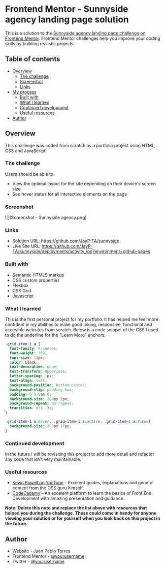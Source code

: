 # Frontend Mentor - Sunnyside agency landing page solution

This is a solution to the [Sunnyside agency landing page challenge on Frontend Mentor](https://www.frontendmentor.io/challenges/sunnyside-agency-landing-page-7yVs3B6ef). Frontend Mentor challenges help you improve your coding skills by building realistic projects.

## Table of contents

- [Overview](#overview)
  - [The challenge](#the-challenge)
  - [Screenshot](#screenshot)
  - [Links](#links)
- [My process](#my-process)
  - [Built with](#built-with)
  - [What I learned](#what-i-learned)
  - [Continued development](#continued-development)
  - [Useful resources](#useful-resources)
- [Author](#author)


## Overview

This challenge was coded from scratch as a portfolio project using HTML, CSS and JavaScript.

### The challenge

Users should be able to:

- View the optimal layout for the site depending on their device's screen size
- See hover states for all interactive elements on the page

### Screenshot

![](Screenshot - Sunnyside agency.png)

### Links

- Solution URL: https://github.com/JayP-TA/sunnyside
- Live Site URL: https://github.com/JayP-TA/sunnyside/deployments/activity_log?environment=github-pages

### Built with

- Semantic HTML5 markup
- CSS custom properties
- Flexbox
- CSS Grid
- Javascript
### What I learned

This is the first personal project for my portfolio, it has helped me feel more confident in my abilities to make good loking, responsive, functional and accesible websites from scratch.
Below is a code snippet of the CSS I used to do the underline for the "Learn More" anchors.
```css
.grid-item-1 a {
  font-family: Fraunces;
  font-weight: 700;
  font-size: 13px;
  color: black;
  text-decoration: none;
  text-transform: uppercase;
  letter-spacing: 1px;
  text-align: left;
  background-position: bottom center;
  background-clip: padding-box;
  padding: 0 0.5em 0;
  background-size: 200px 5px;
  background-repeat: no-repeat;
  transition: all .3s;
}

.grid-item-1 a:hover, .grid-item-1 a:active, .grid-item-1 a:focus{
  background-size: 200px 17px;
} 
```
### Continued development

In the future I will be revisiting this project to add more detail and refactor any code that isn't very maintainable.

### Useful resources

- [Kevin Powell on YouTube](https://www.youtube.com/kepowob) - Excelent guides, explanations and general content from the CSS guru himself.
- [CodeCademy](https://www.codecademy.com/learn/paths/front-end-engineer-career-path) - An excelent platform to learn the basics of Front End Development with amazing presentation and guidance.

**Note: Delete this note and replace the list above with resources that helped you during the challenge. These could come in handy for anyone viewing your solution or for yourself when you look back on this project in the future.**

## Author

- Website - [Juan Pablo Torres](https://github.com/JayP-TA)
- Frontend Mentor - [@yourusername](https://www.frontendmentor.io/profile/JayP-TA)
- Twitter - [@yourusername](https://www.twitter.com/PabloSnl)

